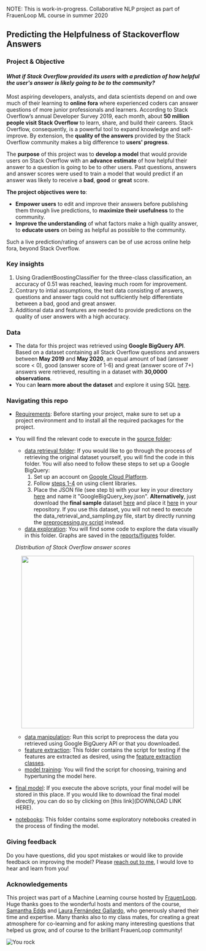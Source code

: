 NOTE: This is work-in-progress. Collaborative NLP project as part of FrauenLoop ML course in summer 2020

## Predicting the Helpfulness of Stackoverflow Answers

### Project & Objective

#### *What if Stack Overflow provided its users with a prediction of how helpful the user's answer is likely going to be to the community?*

Most aspiring developers, analysts, and data scientists depend on and owe much of their learning to **online fora** where experienced coders can answer questions of more junior professionals and learners. According to Stack Overflow’s annual Developer Survey 2019, each month, about **50 million people visit Stack Overflow** to learn, share, and build their careers. Stack Overflow, consequently, is a powerful tool to expand knowledge and self-improve. By extension, the **quality of the answers** provided by the Stack Overflow community makes a big difference to **users' progress**. 

The **purpose** of this project was to **develop a model** that would provide users on Stack Overflow with an **advance estimate** of how helpful their answer to a question is going to be to other users. Past questions, answers and answer scores were used to train a model that would predict if an answer was likely to receive a **bad**, **good** or **great** score. 

**The project objectives were to**:

- **Empower users** to edit and improve their answers before publishing them through live predictions, to **maximize their usefulness** to the community.
- **Improve the understanding** of what factors make a high quality answer, to **educate users** on being as helpful as possible to the community.

Such a live prediction/rating of answers can be of use across online help fora, beyond Stack Overflow.

### Key insights

1. Using GradientBoostingClassifier for the three-class classification, an accuracy of 0.51 was reached, leaving much room for improvement.
2. Contrary to intial assumptions, the text data consisting of answers, questions and answer tags could not sufficiently help differentiate between a bad, good and great answer.
3. Additional data and features are needed to provide predictions on the quality of user answers with a high accuracy.

### Data

- The data for this project was retrieved using **Google BigQuery API**. Based on a dataset containing all Stack Overflow questions and answers between **May 2019** and **May 2020**, an equal amount of bad (answer score < 0), good (answer score of 1-6) and great (answer score of 7+) answers were retrieved, resulting in a dataset with **30,0000 observations**.
- You can **learn more about the dataset** and explore it using SQL [here](https://console.cloud.google.com/marketplace/product/stack-exchange/stack-overflow?project=frauenloop-nlp-2020&folder=&organizationId=). 

### Navigating this repo

- [Requirements](PREDICTING-HELPFULNESS-OF-STACKOVERFLOW-ANSWERS): Before starting your project, make sure to set up a project environment and to install all the required packages for the project. 
- You will find the relevant code to execute in the [source folder](src/):
    - [data retrieval folder](src/api_data_retrieval): If you would like to go through the process of retrieving the original dataset yourself, you will find the code in this folder. You will also need to follow these steps to set up a Google BigQuery:
        1. Set up an account on [Google Cloud Platform](https://console.cloud.google.com/).
        2. Follow [steps 1-4](https://cloud.google.com/bigquery/docs/quickstarts/quickstart-client-libraries#client-libraries-install-python) on using client libraries.
        3. Place the JSON file (see step b) with your key in your directory [here](data/raw) and name it "GoogleBigQuery_key.json".
    **Alternatively**, just download the **final sample** dataset [here](https://drive.google.com/file/d/1ve6gzOKgJhdESAv2MLImbqZRi4VsSL5q/view?usp=sharing) and place it [here](data/raw) in your repository. If you use this dataset, you will not need to execute the data_retrieval_and_sampling.py file, start by directly running the [preprocessing.py script](src/data_manipulation) instead.
    - [data exploration](src/data_exploration): You will find some code to explore the data visually in this folder. Graphs are saved in the [reports/figures](reports/figures) folder.

    *Distribution of Stack Overflow answer scores*
    <p align="center">
    <img src="https://raw.githubusercontent.com/HDMax93/Predicting-Helpfulness-Of-Stackoverflow-Answers/master/reports/figures/stackoverflow_answerscore_distribution.png" width="450"/> </p>
    
    
    - [data manipulation](src/data_manipulation): Run this script to preprocess the data you retrieved using Google BigQuery API or that you downloaded.
    - [feature extraction](src/feature_extraction): This folder contains the script for testing if the features are extracted as desired, using the [feature extraction classes](src/common_utils).
    - [model training](src/model_training): You will find the script for choosing, training and hypertuning the model here.
- [final model](models): If you execute the above scripts, your final model will be stored in this place. If you would like to download the final model directly, you can do so by clicking on [this link](DOWNLOAD LINK HERE).
- [notebooks](notebooks): This folder contains some exploratory notebooks created in the process of finding the model.

### Giving feedback

Do you have questions, did you spot mistakes or would like to provide feedback on improving the model? Please [reach out to me](mailto:henriekemax@googlemail.com?subject=[Feedback-On-GitHub-Stackoverflow-Project]), I would love to hear and learn from you!

### Acknowledgements 

This project was part of a Machine Learning course hosted by [FrauenLoop](https://www.frauenloop.org/).
Huge thanks goes to the wonderful hosts and mentors of the course, [Samantha Edds](https://github.com/samanthaedds) and [Laura Fernández Gallardo](https://github.com/laufergall), who generously shared their time and expertise.
Many thanks also to my class mates, for creating a great atmosphere for co-learning and for asking many interesting questions that helped us grow, and of course to the brilliant FrauenLoop community!

![You rock](https://michellecarlslund.com/wp-content/uploads/2018/02/you-rock.jpg)